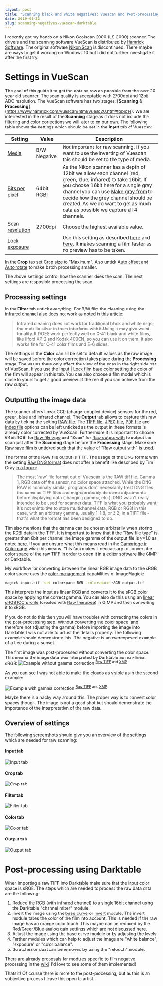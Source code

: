 ```yaml
---
layout: post
title: "Scanning black and white negatives: Vuescan and Post-processing"
date: 2019-09-22
slug: scanning-negatives-vuescan-darktable
---
```


I recently got my hands on a Nikon Coolscan 2000 (LS-2000) scanner. 
The drivers and the scanning software VueScan is distributed by [Hamrick Software](https://www.hamrick.com/). The original software [Nikon Scan](https://www.nikonimgsupport.com/ni/NI_article?articleNo=000003301&configured=1&lang=en_US) is discontinued. There maybe are ways to get it working on Windows 10 but I did not further investigate it after the first try.

# Settings in VueScan

The goal of this guide it to get the data as raw as possible from the over 20 year old scanner. The scan quality is acceptable with 2700dpi and 12bit ADC resolution. The VueScan software has two stages: [**Scanning** & **Processing**] (https://www.hamrick.com/vuescan/html/vuesc20.htm#topic14).
We are interrested in the result of the **Scanning** stage as it does not include the filtering and color corrections we will later to on our own.
The following table shows the settings which should be set in the **Input** tab of Vuescan:

| Setting       | Value  | Description  |
| --- | --- | --- |
| [Media](https://www.hamrick.com/vuescan/html/vuesc29.htm#inputmedia) | B/W Negative | Not important for raw scanning. If you want to use the inverting of Vuescan this should be set to the type of media.  |
| [Bits per pixel](https://www.hamrick.com/vuescan/html/vuesc29.htm#inputbitsperpixel) | 64bit RGBI | As the Nikon scanner has a depth of 12bit we allow each channel (red, green, blue, infrared) to take 16bit. If you choose 16bit here for a single grey channel you can use [Make gray from](https://www.hamrick.com/vuescan/html/vuesc29.htm#inputmakegrayfrom) to decide how the grey channel should be created. As we do want to get as much data as possible we capture all 4 channels. |
| [Scan resolution](https://www.hamrick.com/vuescan/html/vuesc29.htm#inputscanresolution) | 2700dpi | Choose the highest available value. |
| [Lock exposure](https://www.hamrick.com/vuescan/html/vuesc29.htm#inputlockexposure) |  | Use this setting as described [here](https://www.hamrick.com/vuescan/html/vuesc16.htm#topic10) and [here](https://www.bilddateien.de/fotografie/tutorials/tutorial-negative-scannen-nichtdestruktiv.html). It makes scanning a film faster as no preview has to be taken. |

In the **Crop** tab set [Crop size](https://www.hamrick.com/vuescan/html/vuesc30.htm#cropcropsize) to "Maximum". Also untick [Auto offset](https://www.hamrick.com/vuescan/html/vuesc30.htm#cropautooffset) and [Auto rotate](https://www.hamrick.com/vuescan/html/vuesc30.htm#cropautorotate) to make batch processing smaller.


The above settings control how the scanner does the scan. The next settings are resposible processing the scan.

## Processing settings

In the **Filter** tab untick everything. For B/W film the cleaning using the infrared channel also does not work as noted in [this article](http://crawfordphotoschool.com/digital/bw-neg-scanning.php):

> Infrared cleaning does not work for traditional black and white negs; the metallic silver in them interferes with it.Using it may give weird tonality. It DOES work perfectly well on C-41 black and white films, like Ilford XP-2 and Kodak 400CN, so you can use it on them. It also works fine for C-41 color films and E-6 slides.

The settings in the **Color** can all be set to default values as the raw image will be saved before the color correction takes place during the **Processing** stage. The values there only affect the view of the scan in the right side bar of VueScan. If you use the [Input \| Lock film base color](https://www.hamrick.com/vuescan/html/vuesc29.htm#inputlockfilmbasecolor) setting the color of the film will appear in this tab. You can also choose a film model which is close to yours to get a good preview of the result you can achieve from the raw output. 

## Outputting the image data

The scanner offers linear CCD (charge-coupled device) sensors for the red, green, blue and infrared channel. The **Output** tab allows to capture this raw data by ticking the setting [RAW file](https://www.hamrick.com/vuescan/html/vuesc33.htm#outputrawfile). The [TIFF file](https://www.hamrick.com/vuescan/html/vuesc33.htm#outputtifffile), [JPEG file](https://www.hamrick.com/vuescan/html/vuesc33.htm#outputjpegfile), [PDF file](https://www.hamrick.com/vuescan/html/vuesc33.htm#outputpdffile) and [Index file](https://www.hamrick.com/vuescan/html/vuesc33.htm#outputindexfile) options can be left unticked as the output in these formats is already color corrected by VueScan. Furthermore it is important to choose 64bit RGBI for [Raw file type](https://www.hamrick.com/vuescan/html/vuesc33.htm#outputrawfiletype) and "Scan" for [Raw output with](https://www.hamrick.com/vuescan/html/vuesc33.htm#outputrawoutputwith) to output the scan just after the **Scanning** stage before the **Processing** stage. Make sure [Raw save film](https://www.hamrick.com/vuescan/html/vuesc33.htm#outputrawsavefilm) is unticked such that the value of "Raw output with" is used.

The format of the RAW file output is TIFF. The usage of the DNG format with the setting [Raw DNG format](https://www.hamrick.com/vuescan/html/vuesc33.htm#outputrawdngformat) does not offer a benefit like described by Tim Gray [in a forum](https://www.rangefinderforum.com/forums/showpost.php?p=1843660&postcount=2):

> The most 'raw' file format out of Vuescan is the RAW tiff file. Gamma 1, RGB data off the sensor, no color space attached. While the DNG RAW is nominally similar, programs don't necessarily treat DNG files the same as TIFF files and might/probably do some adjustments before displaying data (changing gamma, etc.). DNG wasn't really intended to be used for scanner data. TIFF is what you probably want; it's not unintuitive to store multichannel data, RGB or RGBI in this case, with an arbitrary gamma, usually 1, 1.8, or 2.2, in a TIFF file - that's what the format has been designed to do.

Tim also mentions that the gamma can be chosen arbitrarily when storing the RGBI data in the TIFF. It is important to know that if the "Raw file type" is greater than 8bit per channel the image gamma of the output file is 𝛾=1.0 as noted [here](https://www.hamrick.com/vuescan/html/vuesc33.htm#outputrawfile). If you are unsure what this means read in the [Cambridge in Color page](https://www.cambridgeincolour.com/tutorials/gamma-correction.htm) what this means.
This fact makes it neccassary to convert the color space of the raw TIFF in order to open it in a editor software like GIMP or Darktable.

My workflow for converting between the linear RGB image data to the sRGB color space uses the [color management](https://imagemagick.org/script/color-management.php) capabilities of ImageMagick:

```bash
magick input.tif -set colorspace RGB -colorspace sRGB output.tif
```

This interprets the input as linear RGB and converts it to the sRGB color space by applying the correct gamma. You can also do this using an [linear sRGB ICC profile](/scanning-negatives-vuescan-darktable/RTv4_sRGB_Linear_g=1.0.icc) (created with [RawTherapee](http://rawpedia.rawtherapee.com/ICC_Profile_Creator)) in GIMP and then converting it to sRGB. 

If you do not do this then you will have troubles with correcting the colors in the post-processing step.
Without converting the color space (and therefore not adjusting the gamma) before importing the image into Darktable I was not able to adjust the details properly.
The following example should demonstrate this. The negative is an overexposed example of a tree during a sunset.

The first image was post-processed without converting the color space. This means the image data was interpreted by Darktable as non-linear sRGB:
![Example without gamma correction](/scanning-negatives-vuescan-darktable/wrong-colorspace-example/raw0021.webp)
<sup>[Raw TIFF](/scanning-negatives-vuescan-darktable/wrong-colorspace-example/raw0021.tif) and [XMP](/scanning-negatives-vuescan-darktable/wrong-colorspace-example/raw0021.tif.xmp)</sup>

As you can see I was not able to make the clouds as visible as in the second example:

![Example with gamma correction](/scanning-negatives-vuescan-darktable/wrong-colorspace-example/raw0025-srgb.webp)
<sup>[Raw TIFF](/scanning-negatives-vuescan-darktable/wrong-colorspace-example/raw0025-srgb.tif) and [XMP](/scanning-negatives-vuescan-darktable/wrong-colorspace-example/raw0025-srgb.tif.xmp)</sup>

Maybe there is a hacky way around this. The proper way is to convert color spaces though. The image is not a good shot but should demonstrate the importance of the interpretation of the raw data.

## Overview of settings

The following screenshots should give you an overview of the settings which are needed for raw scanning:
#### Input tab
![Input tab](/scanning-negatives-vuescan-darktable/input.png)
#### Crop tab
![Crop tab](/scanning-negatives-vuescan-darktable/crop.png)
#### Filter tab
![Filter tab](/scanning-negatives-vuescan-darktable/filter.png)
#### Color tab
![Color tab](/scanning-negatives-vuescan-darktable/color.png)
#### Output tab
![Output tab](/scanning-negatives-vuescan-darktable/output.png)

# Post-processing using Darktable

When importing a raw TIFF into Darktable make sure that the input color space is sRGB.
The steps which are needed to process the raw data data are the following:

1. Reduce the RGB (with infrared channel) to a single 16bit channel using the Darktable "channel mixer" module.
2. Invert the image using the [base curve](https://www.darktable.org/usermanual/en/modules.html#base_curve) or [invert](https://www.darktable.org/usermanual/en/modules.html#invert) module. The invert module takes the color of the film into account. This is needed if the raw image has an orange color touch. This maybe can be reduced by the [Red/Green/Blue analog gain](https://www.hamrick.com/vuescan/html/vuesc29.htm#inputredgreenblueanaloggain) settings which are not discussed here.
3. Adjust the image using the base curve module or by adjusting the levels.
4. Further modules which can help to adjust the image are "white balance", "exposure" or "color balance".
5. Scratches or dust can be removed by using the "retouch" module.

There are already proposals for modules specific to film negative processing in the [wiki](https://redmine.darktable.org/projects/darktable/wiki/Scanning). I'd love to see some of them implemented!

Thats it! Of course there is more to the post-processing, but as this is an subjective process I leave this open to artist.

